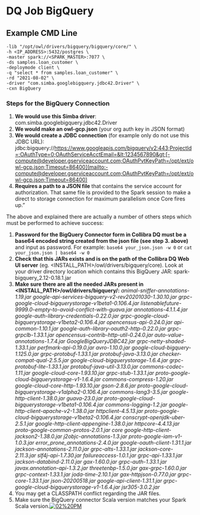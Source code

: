 # DQ Job BigQuery

## Example CMD Line

```text
-lib "/opt/owl/drivers/bigquery/bigquery/core/" \
-h <IP_ADDRESS>:5432/postgres \
-master spark://<SPARK_MASTER>:7077 \
-ds samples.loan_customer \
-deploymode client \
-q "select * from samples.loan_customer" \
-rd "2021-08-02" \
-driver "com.simba.googlebigquery.jdbc42.Driver" \
-cxn BigQuery
```

### Steps for the BigQuery Connection

1. **We would use this Simba driver**: com.simba.googlebigquery.jdbc42.Driver
2. **We would make an owl-gcp.json** \(your org auth key in JSON format\)
3. **We would create a JDBC connection** \(for example only do not use this JDBC URL\): jdbc:bigquery://https://www.googleapis.com/bigquery/v2:443;ProjectId=;OAuthType=0;OAuthServiceAcctEmail=&lt;1234567890&gt;[-compute@developer.gserviceaccount.com;OAuthPvtKeyPath=/opt/ext/owl-gcp.json;Timeout=86400](mailto:-compute@developer.gserviceaccount.com;OAuthPvtKeyPath=/opt/ext/owl-gcp.json;Timeout=86400)
4. **Requires a path to a JSON file** that contains the service account for authorization. That same file is provided to the Spark session to make a direct to storage connection for maximum parallelism once Core fires up.”

The above and explained there are actually a number of others steps which must be performed to achieve success:

1. **Password for the BigQuery Connector form in Collibra DQ must be a base64 encoded string created from the json file \(see step 3. above\)** and input as password. For example: `base64 your_json.json -w 0` or `cat your_json.json | base64 -w 0`
2. **Check that this JARs exists and is on the path of the Collibra DQ Web UI server** \(eg. &lt;INSTALL\_PATH&gt;/owl/drivers/bigquery/core\). Look at your driver directory location which contains this BigQuery JAR: spark-bigquery\_2.12-0.18.1.jar
3. **Make sure there are all the needed JARs present in &lt;INSTALL\_PATH&gt;/owl/drivers/bigquery/:** _animal-sniffer-annotations-1.19.jar google-api-services-bigquery-v2-rev20201030-1.30.10.jar grpc-google-cloud-bigquerystorage-v1beta1-0.106.4.jar listenablefuture-9999.0-empty-to-avoid-conflict-with-guava.jar annotations-4.1.1.4.jar google-auth-library-credentials-0.22.0.jar grpc-google-cloud-bigquerystorage-v1beta2-0.106.4.jar opencensus-api-0.24.0.jar api-common-1.10.1.jar google-auth-library-oauth2-http-0.22.0.jar grpc-grpclb-1.33.1.jar opencensus-contrib-http-util-0.24.0.jar auto-value-annotations-1.7.4.jar GoogleBigQueryJDBC42.jar grpc-netty-shaded-1.33.1.jar perfmark-api-0.19.0.jar avro-1.10.0.jar google-cloud-bigquery-1.125.0.jar grpc-protobuf-1.33.1.jar protobuf-java-3.13.0.jar checker-compat-qual-2.5.5.jar google-cloud-bigquerystorage-1.6.4.jar grpc-protobuf-lite-1.33.1.jar protobuf-java-util-3.13.0.jar commons-codec-1.11.jar google-cloud-core-1.93.10.jar grpc-stub-1.33.1.jar proto-google-cloud-bigquerystorage-v1-1.6.4.jar commons-compress-1.20.jar google-cloud-core-http-1.93.10.jar gson-2.8.6.jar proto-google-cloud-bigquerystorage-v1alpha2-0.106.4.jar commons-lang3-3.5.jar google-http-client-1.38.0.jar guava-23.0.jar proto-google-cloud-bigquerystorage-v1beta1-0.106.4.jar commons-logging-1.2.jar google-http-client-apache-v2-1.38.0.jar httpclient-4.5.13.jar proto-google-cloud-bigquerystorage-v1beta2-0.106.4.jar conscrypt-openjdk-uber-2.5.1.jar google-http-client-appengine-1.38.0.jar httpcore-4.4.13.jar proto-google-common-protos-2.0.1.jar core google-http-client-jackson2-1.38.0.jar j2objc-annotations-1.3.jar proto-google-iam-v1-1.0.3.jar error\_prone\_annotations-2.4.0.jar google-oauth-client-1.31.1.jar jackson-annotations-2.11.0.jar grpc-alts-1.33.1.jar jackson-core-2.11.3.jar slf4j-api-1.7.30.jar failureaccess-1.0.1.jar grpc-api-1.33.1.jar jackson-databind-2.11.0.jar gax-1.60.0.jar grpc-auth-1.33.1.jar javax.annotation-api-1.3.2.jar threetenbp-1.5.0.jar gax-grpc-1.60.0.jar grpc-context-1.33.1.jar joda-time-2.10.1.jar gax-httpjson-0.77.0.jar grpc-core-1.33.1.jar json-20200518.jar google-api-client-1.31.1.jar grpc-google-cloud-bigquerystorage-v1-1.6.4.jar jsr305-3.0.2.jar_
4. You may get a CLASSPATH conflict regarding the JAR files.
5. Make sure the BigQuery connector Scala version matches your Spark Scala version.[![02%20PM](https://discourse-static.influitive.net/uploads/db_033c9cc6_3cea_4623_b4a8_52ebc3f9e8a1/optimized/2X/d/dfca73373275afb5f063f192a3aa7105caa76bd8_2_286x500.png)](https://discourse-static.influitive.net/uploads/db_033c9cc6_3cea_4623_b4a8_52ebc3f9e8a1/original/2X/d/dfca73373275afb5f063f192a3aa7105caa76bd8.png)





